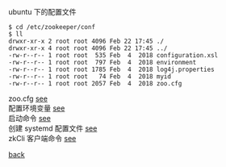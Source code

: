 ubuntu 下的配置文件  

```
$ cd /etc/zookeeper/conf
$ ll
drwxr-xr-x 2 root root 4096 Feb 22 17:45 ./
drwxr-xr-x 4 root root 4096 Feb 22 17:45 ../
-rw-r--r-- 1 root root  535 Feb  4  2018 configuration.xsl
-rw-r--r-- 1 root root  797 Feb  4  2018 environment
-rw-r--r-- 1 root root 1785 Feb  4  2018 log4j.properties
-rw-r--r-- 1 root root   74 Feb  4  2018 myid
-rw-r--r-- 1 root root 2057 Feb  4  2018 zoo.cfg
```

zoo.cfg [see](5/1.md)  
配置环境变量 [see](5/2.md)  
启动命令 [see](5/3.md)  
创建 systemd 配置文件 [see](5/4.md)  
zkCli 客户端命令 [see](5/5.md)  

[back](../17.md)  
